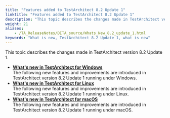 ```yaml
--- 
title: "Features added to TestArchitect 8.2 Update 1"
linktitle: "Features added to TestArchitect 8.2 Update 1"
description: "This topic describes the changes made in TestArchitect version 8.2 Update 1."
weight: 21
aliases: 
    - /TA_ReleaseNotes/DITA_source/Whats_New_8.2_update_1.html
keywords: "What is new, TestArchitect 8.2 Update 1, what is new"
---
```


This topic describes the changes made in TestArchitect version 8.2 Update 1.

-   **[What's new in TestArchitect for Windows](/user-guide/version-history/features-added-to-testarchitect-8-2-update-1/windows)**  
The following new features and improvements are introduced in TestArchitect version 8.2 Update 1 running under Windows.
-   **[What's new in TestArchitect for Linux](/user-guide/version-history/features-added-to-testarchitect-8-2-update-1/linux)**  
The following new features and improvements are introduced in TestArchitect version 8.2 Update 1 running under Linux.
-   **[What's new in TestArchitect for macOS](/user-guide/version-history/features-added-to-testarchitect-8-2-update-1/macos)**  
The following new features and improvements are introduced in TestArchitect version 8.2 Update 1 running under macOS.




